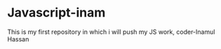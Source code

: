 # Javascript-inam
This is my first repository in which i will push my JS work, 
coder-Inamul Hassan
